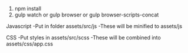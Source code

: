1. npm install
2. gulp watch or gulp browser or gulp browser-scripts-concat

Javascript
-Put in folder assets/src/js
-These will be minified to assets/js

CSS
-Put styles in assets/src/scss
-These will be combined into assets/css/app.css
